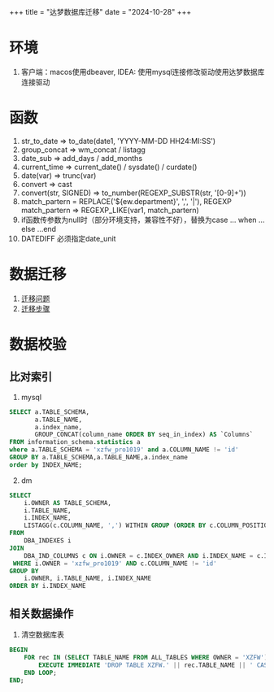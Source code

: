+++
title = "达梦数据库迁移"
date = "2024-10-28"
+++

# 环境
1. 客户端：macos使用dbeaver, IDEA: 使用mysql连接修改驱动使用达梦数据库连接驱动
# 函数
1. str_to_date => to_date(date1, 'YYYY-MM-DD HH24:MI:SS')
2. group_concat => wm_concat / listagg
3. date_sub => add_days / add_months
4. current_time => current_date() / sysdate() / curdate()
5. date(var) => trunc(var) 
6. convert => cast
7. convert(str, SIGNED) => to_number(REGEXP_SUBSTR(str, '[0-9]+'))
8. match_partern = REPLACE('${ew.department}', ',', '|'), REGEXP  match_partern => REGEXP_LIKE(var1, match_partern)
9. if函数传参数为null时（部分环境支持，兼容性不好），替换为case ... when ... else ...end
10. DATEDIFF 必须指定date_unit

# 数据迁移
1. [迁移问题](https://eco.dameng.com/document/dm/zh-cn/faq/faq-mysql-dm8-migrate.html)
2. [迁移步骤](https://eco.dameng.com/document/dm/zh-cn/start/tool-dm-migrate)

# 数据校验
## 比对索引
1. mysql
```sql
SELECT a.TABLE_SCHEMA,
       a.TABLE_NAME,
       a.index_name,
       GROUP_CONCAT(column_name ORDER BY seq_in_index) AS `Columns`
FROM information_schema.statistics a
where a.TABLE_SCHEMA = 'xzfw_pro1019' and a.COLUMN_NAME != 'id'
GROUP BY a.TABLE_SCHEMA,a.TABLE_NAME,a.index_name
order by INDEX_NAME;
```
2. dm
```sql
SELECT 
    i.OWNER AS TABLE_SCHEMA,
    i.TABLE_NAME,
    i.INDEX_NAME,
    LISTAGG(c.COLUMN_NAME, ',') WITHIN GROUP (ORDER BY c.COLUMN_POSITION) AS Columns
FROM 
    DBA_INDEXES i
JOIN 
    DBA_IND_COLUMNS c ON i.OWNER = c.INDEX_OWNER AND i.INDEX_NAME = c.INDEX_NAME
 WHERE i.OWNER = 'xzfw_pro1019' AND c.COLUMN_NAME != 'id'
GROUP BY 
    i.OWNER, i.TABLE_NAME, i.INDEX_NAME
ORDER BY i.INDEX_NAME
```

## 相关数据操作
1. 清空数据库表
```sql
BEGIN
    FOR rec IN (SELECT TABLE_NAME FROM ALL_TABLES WHERE OWNER = 'XZFW') LOOP
        EXECUTE IMMEDIATE 'DROP TABLE XZFW.' || rec.TABLE_NAME || ' CASCADE CONSTRAINTS';
    END LOOP;
END;
```